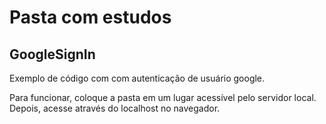 # Pasta com estudos
## GoogleSignIn
Exemplo de código com com autenticação de usuário google.

Para funcionar, coloque a pasta em um lugar acessível pelo servidor local. Depois, acesse através do localhost no navegador.
